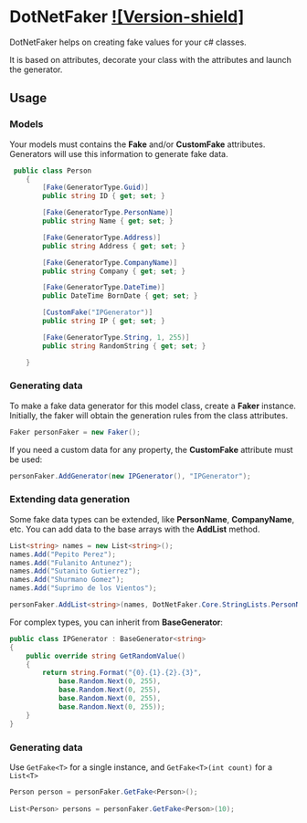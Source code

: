 # DotNetFaker [![Version-shield]](https://raw.githubusercontent.com/marcosjimenez/DotNetFaker/master/CHANGELOG.md)
DotNetFaker helps on creating fake values for your c# classes.

It is based on attributes, decorate your class with the attributes and launch the generator.

## Usage

### Models

Your models must contains the **Fake** and/or **CustomFake** attributes. Generators will use this information to generate fake data.

```c#
 public class Person
    {
        [Fake(GeneratorType.Guid)]
        public string ID { get; set; }

        [Fake(GeneratorType.PersonName)]
        public string Name { get; set; }

        [Fake(GeneratorType.Address)]
        public string Address { get; set; }

        [Fake(GeneratorType.CompanyName)]
        public string Company { get; set; }

        [Fake(GeneratorType.DateTime)]
        public DateTime BornDate { get; set; }

        [CustomFake("IPGenerator")]
        public string IP { get; set; }

        [Fake(GeneratorType.String, 1, 255)]
        public string RandomString { get; set; }

    }
```

### Generating data

To make a fake data generator for this model class, create a **Faker** instance. Initially, the faker will obtain the generation rules from the class attributes.

```c#
Faker personFaker = new Faker();
```

If you need a custom data for any property, the **CustomFake** attribute must be used:

```c#
personFaker.AddGenerator(new IPGenerator(), "IPGenerator");
```

### Extending data generation

Some fake data types can be extended, like **PersonName**, **CompanyName**, etc. You can add data to the base arrays with the **AddList** method.

```c#
List<string> names = new List<string>();
names.Add("Pepito Perez");
names.Add("Fulanito Antunez");
names.Add("Sutanito Gutierrez");
names.Add("Shurmano Gomez");
names.Add("Suprimo de los Vientos");

personFaker.AddList<string>(names, DotNetFaker.Core.StringLists.PersonName);
```

For complex types, you can inherit from **BaseGenerator**:

```c#
public class IPGenerator : BaseGenerator<string>
{
	public override string GetRandomValue()
	{
		return string.Format("{0}.{1}.{2}.{3}",
			base.Random.Next(0, 255),
			base.Random.Next(0, 255),
			base.Random.Next(0, 255),
			base.Random.Next(0, 255));
	}
}
```

### Generating data

Use ```GetFake<T>``` for a single instance, and ```GetFake<T>(int count)``` for a ```List<T>```

```c#
Person person = personFaker.GetFake<Person>();
	
List<Person> persons = personFaker.GetFake<Person>(10);
```

